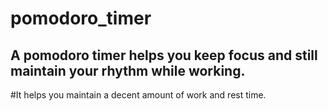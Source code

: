 # pomodoro_timer
## A pomodoro timer helps you keep focus and still maintain your rhythm while working.
#It helps you maintain a decent amount of work and rest time.
